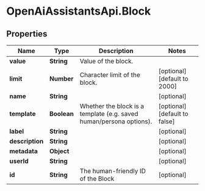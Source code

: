 # OpenAiAssistantsApi.Block

## Properties

Name | Type | Description | Notes
------------ | ------------- | ------------- | -------------
**value** | **String** | Value of the block. | 
**limit** | **Number** | Character limit of the block. | [optional] [default to 2000]
**name** | **String** |  | [optional] 
**template** | **Boolean** | Whether the block is a template (e.g. saved human/persona options). | [optional] [default to false]
**label** | **String** |  | [optional] 
**description** | **String** |  | [optional] 
**metadata** | **Object** |  | [optional] 
**userId** | **String** |  | [optional] 
**id** | **String** | The human-friendly ID of the Block | [optional] 



